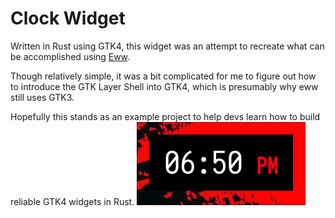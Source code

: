 # Clock Widget
Written in Rust using GTK4, this widget was an attempt to recreate what can be accomplished using [Eww](https://github.com/elkowar/eww).

Though relatively simple, it was a bit complicated for me to figure out how to introduce the GTK Layer Shell into GTK4, which is presumably why eww still uses GTK3.

Hopefully this stands as an example project to help devs learn how to build reliable GTK4 widgets in Rust.
![Screenshot](screenshot.jpg)
